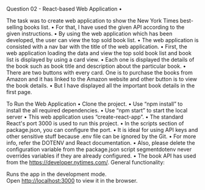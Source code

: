 Question 02 - React-based Web Application •

 The task was to create web application to show the New York Times best-selling books list. 
 • For that, I have used the given API according to the given instructions. 
 • By using the web application which has been developed, the user can view the top sold book list. 
 • The web application is consisted with a nav bar with the title of the web application. 
 • First, the web application loading the data and view the top sold book list and book list is displayed by using a card view. 
 • Each one is displayed the details of the book such as book title and description about the particular book. 
 • There are two buttons with every card. One is to purchase the books from Amazon and it has linked to the Amazon website and other button is to view the book details. 
 • But I have displayed all the important book details in the first page. 
 
 To Run the Web Application 
 • Clone the project. 
 • Use “npm install” to install the all required dependencies. 
 • Use “npm start” to start the local server 
 • This web application uses “create-react-app”. 
 • The standard React's port 3000 is used to run this project. 
 • In the scripts section of package.json, you can configure the port. 
 • It is ideal for using API keys and other sensitive stuff because .env file can be ignored by the Git. 
 • For more info, refer the DOTENV and React documentation. 
 • Also, please delete the configuration variable from the package.json script segmentdotenv never overrides variables if they are already configured. 
 • The book API has used from the https://developer.nytimes.com/. General functionality: 

 Runs the app in the development mode.\
Open [http://localhost:3000](http://localhost:3000) to view it in the browser.
